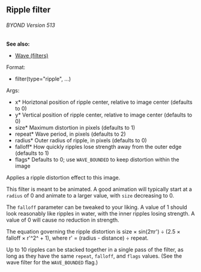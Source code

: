 ## Ripple filter 
###### BYOND Version 513
**See also:**
*   [Wave (filters)](/%7Bnotes%7D/filters/wave)
<!-- -->
Format:
*   filter(type=\"ripple\", \...)
<!-- -->
Args:
*   x* Horiztonal position of ripple center, relative to image center
    (defaults to 0)
*   y* Vertical position of ripple center, relative to image center
    (defaults to 0)
*   size* Maximum distortion in pixels (defaults to 1)
*   repeat* Wave period, in pixels (defaults to 2)
*   radius* Outer radius of ripple, in pixels (defaults to 0)
*   falloff* How quickly ripples lose strength away from the outer edge
    (defaults to 1)
*   flags* Defaults to 0; use `WAVE_BOUNDED` to keep distortion within
    the image


Applies a ripple distortion effect to this image. 

This
filter is meant to be animated. A good animation will typically start at
a `radius` of 0 and animate to a larger value, with `size` decreasing to
0. 

The `falloff` parameter can be tweaked to your liking. A
value of 1 should look reasonably like ripples in water, with the inner
ripples losing strength. A value of 0 will cause no reduction in
strength. 

The equation governing the ripple distortion is size
× sin(2πr\') ÷ (2.5 × falloff × r\'^2^ + 1), where r\' = (radius -
distance) ÷ repeat. 

Up to 10 ripples can be stacked together in
a single pass of the filter, as long as they have the same `repeat`,
`falloff`, and `flags` values. (See the wave filter for the
`WAVE_BOUNDED` flag.)
